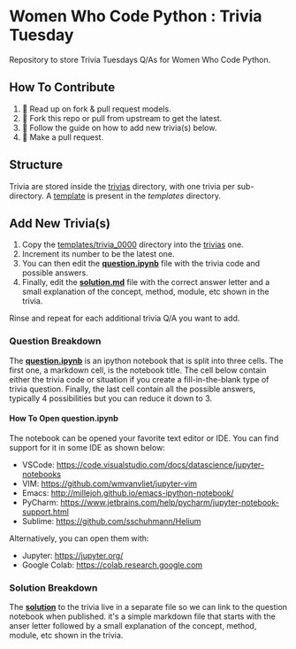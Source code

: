# Women Who Code Python : Trivia Tuesday

Repository to store Trivia Tuesdays Q/As for Women Who Code Python.

## How To Contribute

1.  :book: Read up on fork & pull request models.
2. 🍴 Fork this repo or pull from upstream to get the latest.  
3. 🔨 Follow the guide on how to add new trivia(s) below.
4. 🔧 Make a pull request.

## Structure

Trivia are stored inside the [trivias](trivias) directory, with one trivia per sub-directory. A [template](templates/trivia_0000) is present in the *templates* directory.
## Add New Trivia(s)

1. Copy the [templates/trivia_0000](templates/trivia_0000) directory into the [trivias](trivias) one.
2. Increment its number to be the latest one. 
3. You can then edit the **[question.ipynb](templates/trivia_0000/question.ipynb)** file with the trivia code and possible answers.
4. Finally, edit the **[solution.md](templates/trivia_0000/solution.md)** file with the correct answer letter and a small explanation of the concept, method, module, etc shown in the trivia.

Rinse and repeat for each additional trivia Q/A you want to add.

### Question Breakdown

The **[question.ipynb](templates/trivia_0000/question.ipynb)** is an ipython notebook that is split into three cells. The first one, a markdown cell, is the notebook title. 
The cell below contain either the trivia code or situation if you create a fill-in-the-blank type of trivia question. Finally, the 
last cell contain all the possible answers, typically 4 possibilities but you can reduce it down to 3.

#### How To Open question.ipynb

The notebook can be opened your favorite text editor or IDE. You can find support for it in some IDE as shown below:

* VSCode: https://code.visualstudio.com/docs/datascience/jupyter-notebooks
* VIM: https://github.com/wmvanvliet/jupyter-vim
* Emacs: http://millejoh.github.io/emacs-ipython-notebook/
* PyCharm: https://www.jetbrains.com/help/pycharm/jupyter-notebook-support.html
* Sublime: https://github.com/sschuhmann/Helium

Alternatively, you can open them with:

* Jupyter: https://jupyter.org/
* Google Colab: https://colab.research.google.com

### Solution Breakdown

The **[solution](templates/trivia_0000/solution.md)** to the trivia live in a separate file so we can link to the question notebook when published. it's a simple markdown file
that starts with the anser letter followed by a small explanation of the concept, method, module, etc shown in the trivia.
